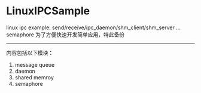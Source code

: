 # LinuxIPCSample
linux ipc example: send/receive/ipc_daemon/shm_client/shm_server ... semaphore
为了方便快速开发简单应用，特此备份
***********************************************************
内容包括以下模块：
1. message queue
2. daemon
3. shared memroy
4. semaphore
